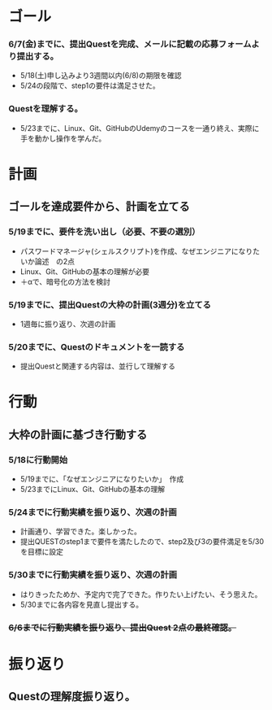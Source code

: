 # ゴール
### 6/7(金)までに、提出Questを完成、メールに記載の応募フォームより提出する。
- 5/18(土)申し込みより3週間以内(6/8)の期限を確認
- 5/24の段階で、step1の要件は満足させた。
### Questを理解する。
- 5/23までに、Linux、Git、GitHubのUdemyのコースを一通り終え、実際に手を動かし操作を学んだ。

# 計画
## ゴールを達成要件から、計画を立てる
### 5/19までに、要件を洗い出し（必要、不要の選別）
- パスワードマネージャ(シェルスクリプト)を作成、なぜエンジニアになりたいか論述　の2点
- Linux、Git、GitHubの基本の理解が必要
- ＋αで、暗号化の方法を検討
### 5/19までに、提出Questの大枠の計画(3週分)を立てる
- 1週毎に振り返り、次週の計画
### 5/20までに、Questのドキュメントを一読する
- 提出Questと関連する内容は、並行して理解する


# 行動
## 大枠の計画に基づき行動する
### 5/18に行動開始
- 5/19までに、「なぜエンジニアになりたいか」　作成
- 5/23までにLinux、Git、GitHubの基本の理解
### 5/24までに行動実績を振り返り、次週の計画
- 計画通り、学習できた。楽しかった。
- 提出QUESTのstep1まで要件を満たしたので、step2及び3の要件満足を5/30を目標に設定
### 5/30までに行動実績を振り返り、次週の計画
- はりきったためか、予定内で完了できた。作りたい上げたい、そう思えた。
- 5/30までに各内容を見直し提出する。 
### ~~6/6までに行動実績を振り返り、提出Quest 2点の最終確認。~~


# 振り返り
## Questの理解度振り返り。
